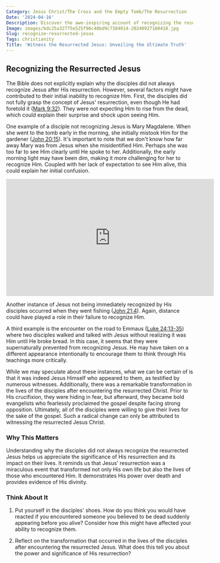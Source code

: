 ```yaml
---
Category: Jesus Christ/The Cross and the Empty Tomb/The Resurrection
Date: '2024-04-16'
Description: Discover the awe-inspiring account of recognizing the resurrected Jesus in this enlightening article. Experience the profound significance and impact of this transformative encounter.
Image: images/bdc25a32775e525f96c48bd9c7384014-20240927160418.jpg
Slug: recognize-resurrected-jesus
Tags: christianity
Title: 'Witness the Resurrected Jesus: Unveiling the Ultimate Truth'
---
```


## Recognizing the Resurrected Jesus

The Bible does not explicitly explain why the disciples did not always recognize Jesus after His resurrection. However, several factors might have contributed to their initial inability to recognize Him. First, the disciples did not fully grasp the concept of Jesus' resurrection, even though He had foretold it ([Mark 9:32](https://www.bibleref.com/Mark/9/Mark-9-32.html)). They were not expecting Him to rise from the dead, which could explain their surprise and shock upon seeing Him.

One example of a disciple not recognizing Jesus is Mary Magdalene. When she went to the tomb early in the morning, she initially mistook Him for the gardener ([John 20:15](https://www.bibleref.com/John/20/John-20-15.html)). It's important to note that we don't know how far away Mary was from Jesus when she misidentified Him. Perhaps she was too far to see Him clearly until He spoke to her. Additionally, the early morning light may have been dim, making it more challenging for her to recognize Him. Coupled with her lack of expectation to see Him alive, this could explain her initial confusion.


<iframe width="560" height="315" src="https://www.youtube.com/embed/q_0VMWsIM-E" frameborder="0" allow="autoplay; encrypted-media" allowfullscreen></iframe>


Another instance of Jesus not being immediately recognized by His disciples occurred when they went fishing ([John 21:4](https://www.bibleref.com/John/21/John-21-4.html)). Again, distance could have played a role in their failure to recognize Him. 

A third example is the encounter on the road to Emmaus ([Luke 24:13-35](https://www.bibleref.com/Luke/24/Luke-24-13.html)) where two disciples walked and talked with Jesus without realizing it was Him until He broke bread. In this case, it seems that they were supernaturally prevented from recognizing Jesus. He may have taken on a different appearance intentionally to encourage them to think through His teachings more critically.

While we may speculate about these instances, what we can be certain of is that it was indeed Jesus Himself who appeared to them, as testified by numerous witnesses. Additionally, there was a remarkable transformation in the lives of the disciples after encountering the resurrected Christ. Prior to His crucifixion, they were hiding in fear, but afterward, they became bold evangelists who fearlessly proclaimed the gospel despite facing strong opposition. Ultimately, all of the disciples were willing to give their lives for the sake of the gospel. Such a radical change can only be attributed to witnessing the resurrected Jesus Christ.

### Why This Matters

Understanding why the disciples did not always recognize the resurrected Jesus helps us appreciate the significance of His resurrection and its impact on their lives. It reminds us that Jesus' resurrection was a miraculous event that transformed not only His own life but also the lives of those who encountered Him. It demonstrates His power over death and provides evidence of His divinity.

### Think About It

1. Put yourself in the disciples' shoes. How do you think you would have reacted if you encountered someone you believed to be dead suddenly appearing before you alive? Consider how this might have affected your ability to recognize them.

2. Reflect on the transformation that occurred in the lives of the disciples after encountering the resurrected Jesus. What does this tell you about the power and significance of His resurrection?